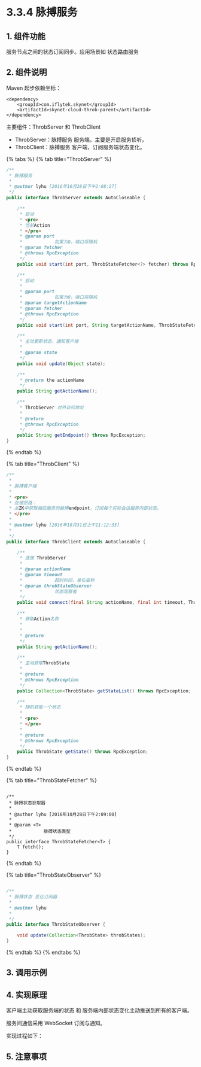 # 3.3.4 脉搏服务

## 1. 组件功能

服务节点之间的状态订阅同步。应用场景如 状态路由服务



## 2. 组件说明

Maven 起步依赖坐标：

```markup
<dependency>
    <groupId>com.iflytek.skynet</groupId>
    <artifactId>skynet-cloud-throb-parent</artifactId>
</dependency>
```

主要组件：ThrobServer 和 ThrobClient

* ThrobServer：脉搏服务 服务端，主要是开启服务侦听。
* ThrobClient：脉搏服务 客户端，订阅服务端状态变化。

{% tabs %}
{% tab title="ThrobServer" %}
```java
/**
 * 脉搏服务
 * 
 * @author lyhu [2016年10月28日下午2:08:27]
 */
public interface ThrobServer extends AutoCloseable {

	/**
	 * 启动 
	 * <pre>
	 * 当前Action
	 * </pre>
	 * @param port
	 *            如果为0，端口将随机
	 * @param fetcher
	 * @throws RpcException
	 */
	public void start(int port, ThrobStateFetcher<?> fetcher) throws RpcException;

	/**
	 * 启动
	 * 
	 * @param port
	 *            如果为0，端口将随机
	 * @param targetActionName
	 * @param fetcher
	 * @throws RpcException
	 */
	public void start(int port, String targetActionName, ThrobStateFetcher<?> fetcher) throws RpcException;

	/**
	 * 主动更新状态，通知客户端
	 *  
	 * @param state
	 */
	public void update(Object state);

	/**
	 * @return the actionName
	 */
	public String getActionName();

	/**
	 * ThrobServer 对外访问地址
	 *  
	 * @return
	 * @throws RpcException
	 */
	public String getEndpoint() throws RpcException;
}
```
{% endtab %}

{% tab title="ThrobClient" %}
```java
/**
 * 
 * 脉搏客户端
 * 
 * <pre>
 * 处理思路：
 * 从ZK中获取相应服务的脉搏endpoint，订阅每个实际会话服务内部状态。
 * </pre>
 * 
 * @author lyhu [2016年10月31日上午11:12:33]
 *
 */
public interface ThrobClient extends AutoCloseable {

	/**
	 * 连接 ThrobServer
	 * 
	 * @param actionName
	 * @param timeout
	 *            超时时间，单位毫秒
	 * @param throbStateObserver
	 *            状态观察者
	 */
	public void connect(final String actionName, final int timeout, ThrobStateObserver throbStateObserver);

	/**
	 * 获取Action名称
	 * 
	 * 
	 * @return
	 */
	public String getActionName();

	/**
	 * 主动获取ThrobState
	 * 
	 * @return
	 * @throws RpcException
	 */
	public Collection<ThrobState> getStateList() throws RpcException;

	/**
	 * 随机获取一个状态
	 * 
	 * <pre>
	 * </pre>
	 * 
	 * @return
	 * @throws RpcException
	 */
	public ThrobState getState() throws RpcException;
}

```
{% endtab %}

{% tab title="ThrobStateFetcher" %}
```text

/**
 * 脉搏状态获取器
 *
 * @author lyhu [2016年10月28日下午2:09:00]
 *
 * @param <T>
 *            脉搏状态类型
 */
public interface ThrobStateFetcher<T> {
	T fetch();
}
```
{% endtab %}

{% tab title="ThrobStateObserver" %}
```java

/**
 * 脉搏状态 变化订阅器
 * 
 * @author lyhu
 *
 */
public interface ThrobStateObserver {

	void update(Collection<ThrobState> throbStates);
}
```
{% endtab %}
{% endtabs %}



## 3. 调用示例

## 4. 实现原理

客户端主动获取服务端的状态 和 服务端内部状态变化主动推送到所有的客户端。

服务间通信采用  WebSocket 订阅与通知。

实现过程如下：



## 5. 注意事项

